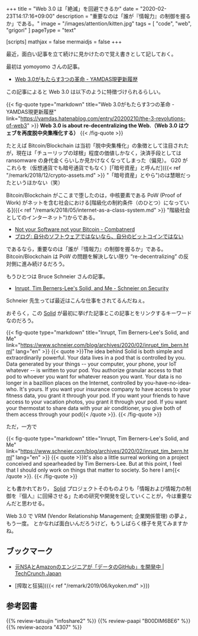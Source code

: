 +++
title = "Web 3.0 は「絶滅」を回避できるか"
date =  "2020-02-23T14:17:16+09:00"
description = "重要なのは「誰が『情報力』の制御を握るか」である。"
image = "/images/attention/kitten.jpg"
tags = [ "code", "web", "grigori" ]
pageType = "text"

[scripts]
  mathjax = false
  mermaidjs = false
+++

最近，面白い記事を立て続けに見かけたので覚え書きとして記しておく。

最初は yomoyomo さんの記事。

- [Web 3.0がもたらす3つの革命 - YAMDAS現更新履歴](https://yamdas.hatenablog.com/entry/20200210/the-3-revolutions-of-web3)

この記事によると Web 3.0 は以下のように特徴づけられるらしい。

{{< fig-quote type="markdown" title="Web 3.0がもたらす3つの革命 - YAMDAS現更新履歴" link="https://yamdas.hatenablog.com/entry/20200210/the-3-revolutions-of-web3" >}}
**Web 3.0 is about re-decentralizing the Web.（Web 3.0 はウェブを再度脱中央集権化する）**
{{< /fig-quote >}}

たとえば Bitcoin/Blockchain は当初「脱中央集権化」の象徴として注目されたが，現在は「チューリップの球根」程度の価値しかなく，決済手段としては ransomware の身代金くらいしか見かけなくなってしまった（偏見）。
G20 がこれらを（仮想通貨でも暗号通貨でもなく）[「暗号資産」と呼んだ]({{< ref "/remark/2018/12/crypto-assets.md" >}} "「暗号資産」とやら")のは慧眼だったというほかない（笑）

Bitcoin/Blockchain がここまで堕したのは，中核要素である PoW (Proof of Work) がネットを含む社会における[階級化の制約条件（のひとつ）になっている]({{< ref "/remark/2018/05/internet-as-a-class-system.md" >}} "階級社会としてのインターネット")からである。

- [Not your Software not your Bitcoin - Combatnerd](https://combatnerd.com/news/not-your-software-not-your-bitcoin/)
- [ブログ: 自分のソフトウェアではないなら、自分のビットコインではない](https://okuranagaimo.blogspot.com/2020/01/blog-post_7.html)

であるなら，重要なのは「誰が『情報力』の制御を握るか」である。
Bitcoin/Blockchain は PoW の問題を解決しない限り “re-decentralizing” の反対側に進み続けるだろう。

もうひとつは Bruce Schneier さんの記事。

- [Inrupt, Tim Berners-Lee's Solid, and Me - Schneier on Security](https://www.schneier.com/blog/archives/2020/02/inrupt_tim_bern.html)

Schneier 先生ってば最近はこんな仕事をされてるんだねぇ。

おそらく，この [Solid] が最初に挙げた記事とこの記事とをリンクするキーワードなのだろう。

{{< fig-quote type="markdown" title="Inrupt, Tim Berners-Lee's Solid, and Me" link="https://www.schneier.com/blog/archives/2020/02/inrupt_tim_bern.html" lang="en" >}}
{{< quote >}}The idea behind Solid is both simple and extraordinarily powerful. Your data lives in a pod that is controlled by you. Data generated by your things -- your computer, your phone, your IoT whatever -- is written to your pod. You authorize granular access to that pod to whoever you want for whatever reason you want. Your data is no longer in a bazillion places on the Internet, controlled by you-have-no-idea-who. It's yours. If you want your insurance company to have access to your fitness data, you grant it through your pod. If you want your friends to have access to your vacation photos, you grant it through your pod. If you want your thermostat to share data with your air conditioner, you give both of them access through your pod{{< /quote >}}.
{{< /fig-quote >}}

ただ，一方で

{{< fig-quote type="markdown" title="Inrupt, Tim Berners-Lee's Solid, and Me" link="https://www.schneier.com/blog/archives/2020/02/inrupt_tim_bern.html" lang="en" >}}
{{< quote >}}It's also a little surreal working on a project conceived and spearheaded by Tim Berners-Lee. But at this point, I feel that I should only work on things that matter to society. So here I am{{< /quote >}}.
{{< /fig-quote >}}

とも書かれており， [Solid] プロジェクトそのものよりも「情報および情報力の制御を『個人』に回帰させる」ための研究や開発を促していくことが，今は重要なんだと思わせる。

Web 3.0 で VRM (Vendor Relationship Management; 企業関係管理) の夢よ，もう一度。
とかなれば面白いんだろうけど，もうしばらく様子を見てみますかね。

## ブックマーク

- [元NSAとAmazonのエンジニアが「データのGitHub」を開発中  |  TechCrunch Japan](https://jp.techcrunch.com/2020/02/22/2020-02-20-gretel-nsa-amazon-github-data/)

- [搾取と狂狷]({{< ref "/remark/2019/06/kyoken.md" >}})

[Solid]: https://solid.mit.edu/

## 参考図書

{{% review-tatsujin "infoshare2" %}} <!-- 続・情報共有の未来 -->
{{% review-paapi "B00DIM6BE6" %}} <!-- インテンション・エコノミー -->
{{% review-aozora "4307" %}} <!-- グリゴリの捕縛 -->

